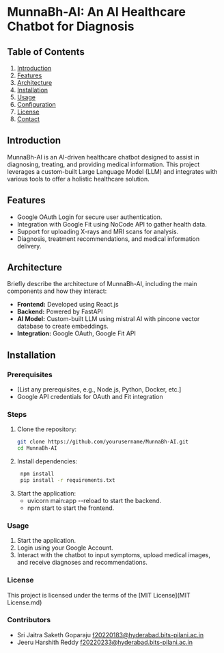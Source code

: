 # MunnaBh-AI: An AI Healthcare Chatbot for Diagnosis

## Table of Contents
1. [Introduction](#introduction)
2. [Features](#features)
3. [Architecture](#architecture)
4. [Installation](#installation)
5. [Usage](#usage)
6. [Configuration](#configuration)
8. [License](#license)
9. [Contact](#contact)

## Introduction
MunnaBh-AI is an AI-driven healthcare chatbot designed to assist in diagnosing, treating, and providing medical information. This project leverages a custom-built Large Language Model (LLM) and integrates with various tools to offer a holistic healthcare solution.

## Features
- Google OAuth Login for secure user authentication.
- Integration with Google Fit using NoCode API to gather health data.
- Support for uploading X-rays and MRI scans for analysis.
- Diagnosis, treatment recommendations, and medical information delivery.

## Architecture
Briefly describe the architecture of MunnaBh-AI, including the main components and how they interact:
- **Frontend:** Developed using React.js
- **Backend:** Powered by FastAPI
- **AI Model:** Custom-built LLM using mistral AI with pincone vector database to create embeddings.
- **Integration:** Google OAuth, Google Fit API

## Installation
### Prerequisites
- [List any prerequisites, e.g., Node.js, Python, Docker, etc.]
- Google API credentials for OAuth and Fit integration

### Steps
1. Clone the repository:
   ```sh
   git clone https://github.com/yourusername/MunnaBh-AI.git
   cd MunnaBh-AI
2. Install dependencies:
   ```sh
    npm install
    pip install -r requirements.txt
3. Start the application:
   - uvicorn main:app --reload to start the backend.
   - npm start to start the frontend.

### Usage
1. Start the application.
2. Login using your Google Account.
3. Interact with the chatbot to input symptoms, upload medical images, and receive diagnoses and recommendations.

### License
This project is licensed under the terms of the [MIT License](MIT License.md)

### Contributors
  - Sri Jaitra Saketh Goparaju  f20220183@hyderabad.bits-pilani.ac.in
  - Jeeru Harshith Reddy        f20220233@hyderabad.bits-pilani.ac.in
   

     
